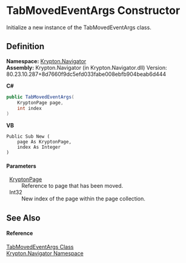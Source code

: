 # TabMovedEventArgs Constructor


Initialize a new instance of the TabMovedEventArgs class.



## Definition
**Namespace:** <a href="a21ac074-d119-3dc6-bd1c-d3a12c0128bc.md">Krypton.Navigator</a>  
**Assembly:** Krypton.Navigator (in Krypton.Navigator.dll) Version: 80.23.10.287+8d7660f9dc5efd033fabe008ebfb904beab6d444

**C#**
``` C#
public TabMovedEventArgs(
	KryptonPage page,
	int index
)
```
**VB**
``` VB
Public Sub New ( 
	page As KryptonPage,
	index As Integer
)
```



#### Parameters
<dl><dt>  <a href="6152055e-8626-d35d-405b-6d965a03471a.md">KryptonPage</a></dt><dd>Reference to page that has been moved.</dd><dt>  Int32</dt><dd>New index of the page within the page collection.</dd></dl>

## See Also


#### Reference
<a href="0b43c83b-b8a2-f7ca-015d-2419630d5849.md">TabMovedEventArgs Class</a>  
<a href="a21ac074-d119-3dc6-bd1c-d3a12c0128bc.md">Krypton.Navigator Namespace</a>  
